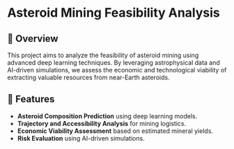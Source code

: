 # Asteroid Mining Feasibility Analysis

## 🚀 Overview
This project aims to analyze the feasibility of asteroid mining using advanced deep learning techniques. By leveraging astrophysical data and AI-driven simulations, we assess the economic and technological viability of extracting valuable resources from near-Earth asteroids.

## 📌 Features
- **Asteroid Composition Prediction** using deep learning models.
- **Trajectory and Accessibility Analysis** for mining logistics.
- **Economic Viability Assessment** based on estimated mineral yields.
- **Risk Evaluation** using AI-driven simulations.
